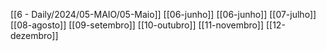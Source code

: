 [[6 - Daily/2024/05-MAIO/05-Maio]]
[[06-junho]]
[[06-junho]]
[[07-julho]]
[[08-agosto]]
[[09-setembro]]
[[10-outubro]]
[[11-novembro]]
[[12-dezembro]]